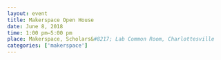 ```yaml
---
layout: event
title: Makerspace Open House
date: June 8, 2018
time: 1:00 pm–5:00 pm
place: Makerspace, Scholars&#8217; Lab Common Room, Charlottesville
categories: ['makerspace']
---
```

